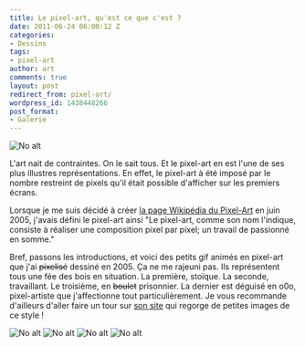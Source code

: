```yaml
---
title: Le pixel-art, qu'est ce que c'est ?
date: 2011-06-24 06:00:12 Z
categories:
- Dessins
tags:
- pixel-art
author: art
comments: true
layout: post
redirect_from: pixel-art/
wordpress_id: 1438448266
post_format:
- Galerie
---
```


<img alt="No alt" data-src="https://static.irz.fr/2011/06/fee-des-bois1.png" src="https://static.irz.fr/thumb.php?size=<100&crop=0&src=https://static.irz.fr/2011/06/fee-des-bois1.png" />

L'art nait de contraintes. On le sait tous. Et le pixel-art en est l'une de ses plus illustres représentations. En effet, le pixel-art à été imposé par le nombre restreint de pixels qu'il était possible d'afficher sur les premiers écrans.

Lorsque je me suis décidé à créer [la page Wikipédia du Pixel-Art](http://fr.wikipedia.org/wiki/Pixel_art) en juin 2005, j'avais défini le pixel-art ainsi "Le pixel-art, comme son nom l'indique, consiste à réaliser une composition pixel par pixel; un travail de passionné en somme."

Bref, passons les introductions, et voici des petits gif animés en pixel-art que j'ai <del>pixelisé</del> dessiné en 2005. Ça ne me rajeuni pas. Ils représentent tous une fée des bois en situation. La première, stoïque. La seconde, travaillant. Le troisième, en <del>boulet</del> prisonnier. La dernier est déguisé en o0o, pixel-artiste que j'affectionne tout particulièrement. Je vous recommande d'ailleurs d'aller faire un tour sur [son site](http://www.o0o.ch) qui regorge de petites images de ce style !

<img alt="No alt" data-src="https://static.irz.fr/2011/06/0A0.gif" src="https://static.irz.fr/thumb.php?size=<100&crop=0&src=https://static.irz.fr/2011/06/0A0.gif" /> <img alt="No alt" data-src="https://static.irz.fr/2011/06/0A0_02.gif" src="https://static.irz.fr/thumb.php?size=<100&crop=0&src=https://static.irz.fr/2011/06/0A0_02.gif" /> <img alt="No alt" data-src="https://static.irz.fr/2011/06/0A0_05.gif" src="https://static.irz.fr/thumb.php?size=<100&crop=0&src=https://static.irz.fr/2011/06/0A0_05.gif" /> <img alt="No alt" data-src="https://static.irz.fr/2011/06/0A0_03.gif" src="https://static.irz.fr/thumb.php?size=<100&crop=0&src=https://static.irz.fr/2011/06/0A0_03.gif" />

